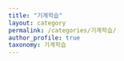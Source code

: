 ```yaml
---
title: "기계학습"
layout: category
permalink: /categories/기계학습/
author_profile: true
taxonomy: 기계학습
---
```

